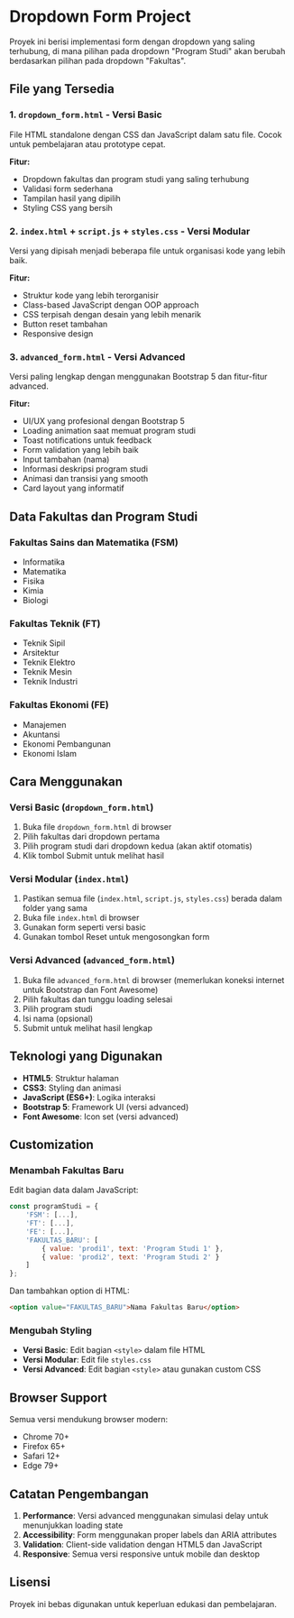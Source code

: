 # Dropdown Form Project

Proyek ini berisi implementasi form dengan dropdown yang saling terhubung, di mana pilihan pada dropdown "Program Studi" akan berubah berdasarkan pilihan pada dropdown "Fakultas".

## File yang Tersedia

### 1. `dropdown_form.html` - Versi Basic
File HTML standalone dengan CSS dan JavaScript dalam satu file. Cocok untuk pembelajaran atau prototype cepat.

**Fitur:**
- Dropdown fakultas dan program studi yang saling terhubung
- Validasi form sederhana
- Tampilan hasil yang dipilih
- Styling CSS yang bersih

### 2. `index.html` + `script.js` + `styles.css` - Versi Modular
Versi yang dipisah menjadi beberapa file untuk organisasi kode yang lebih baik.

**Fitur:**
- Struktur kode yang lebih terorganisir
- Class-based JavaScript dengan OOP approach
- CSS terpisah dengan desain yang lebih menarik
- Button reset tambahan
- Responsive design

### 3. `advanced_form.html` - Versi Advanced
Versi paling lengkap dengan menggunakan Bootstrap 5 dan fitur-fitur advanced.

**Fitur:**
- UI/UX yang profesional dengan Bootstrap 5
- Loading animation saat memuat program studi
- Toast notifications untuk feedback
- Form validation yang lebih baik
- Input tambahan (nama)
- Informasi deskripsi program studi
- Animasi dan transisi yang smooth
- Card layout yang informatif

## Data Fakultas dan Program Studi

### Fakultas Sains dan Matematika (FSM)
- Informatika
- Matematika
- Fisika
- Kimia
- Biologi

### Fakultas Teknik (FT)
- Teknik Sipil
- Arsitektur
- Teknik Elektro
- Teknik Mesin
- Teknik Industri

### Fakultas Ekonomi (FE)
- Manajemen
- Akuntansi
- Ekonomi Pembangunan
- Ekonomi Islam

## Cara Menggunakan

### Versi Basic (`dropdown_form.html`)
1. Buka file `dropdown_form.html` di browser
2. Pilih fakultas dari dropdown pertama
3. Pilih program studi dari dropdown kedua (akan aktif otomatis)
4. Klik tombol Submit untuk melihat hasil

### Versi Modular (`index.html`)
1. Pastikan semua file (`index.html`, `script.js`, `styles.css`) berada dalam folder yang sama
2. Buka file `index.html` di browser
3. Gunakan form seperti versi basic
4. Gunakan tombol Reset untuk mengosongkan form

### Versi Advanced (`advanced_form.html`)
1. Buka file `advanced_form.html` di browser (memerlukan koneksi internet untuk Bootstrap dan Font Awesome)
2. Pilih fakultas dan tunggu loading selesai
3. Pilih program studi
4. Isi nama (opsional)
5. Submit untuk melihat hasil lengkap

## Teknologi yang Digunakan

- **HTML5**: Struktur halaman
- **CSS3**: Styling dan animasi
- **JavaScript (ES6+)**: Logika interaksi
- **Bootstrap 5**: Framework UI (versi advanced)
- **Font Awesome**: Icon set (versi advanced)

## Customization

### Menambah Fakultas Baru
Edit bagian data dalam JavaScript:

```javascript
const programStudi = {
    'FSM': [...],
    'FT': [...],
    'FE': [...],
    'FAKULTAS_BARU': [
        { value: 'prodi1', text: 'Program Studi 1' },
        { value: 'prodi2', text: 'Program Studi 2' }
    ]
};
```

Dan tambahkan option di HTML:
```html
<option value="FAKULTAS_BARU">Nama Fakultas Baru</option>
```

### Mengubah Styling
- **Versi Basic**: Edit bagian `<style>` dalam file HTML
- **Versi Modular**: Edit file `styles.css`
- **Versi Advanced**: Edit bagian `<style>` atau gunakan custom CSS

## Browser Support

Semua versi mendukung browser modern:
- Chrome 70+
- Firefox 65+
- Safari 12+
- Edge 79+

## Catatan Pengembangan

1. **Performance**: Versi advanced menggunakan simulasi delay untuk menunjukkan loading state
2. **Accessibility**: Form menggunakan proper labels dan ARIA attributes
3. **Validation**: Client-side validation dengan HTML5 dan JavaScript
4. **Responsive**: Semua versi responsive untuk mobile dan desktop

## Lisensi

Proyek ini bebas digunakan untuk keperluan edukasi dan pembelajaran.
